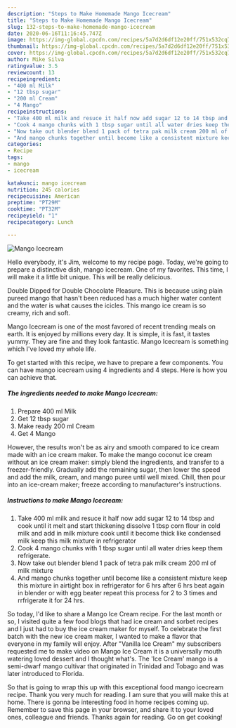 ```yaml
---
description: "Steps to Make Homemade Mango Icecream"
title: "Steps to Make Homemade Mango Icecream"
slug: 132-steps-to-make-homemade-mango-icecream
date: 2020-06-16T11:16:45.747Z
image: https://img-global.cpcdn.com/recipes/5a7d2d6df12e20ff/751x532cq70/mango-icecream-recipe-main-photo.jpg
thumbnail: https://img-global.cpcdn.com/recipes/5a7d2d6df12e20ff/751x532cq70/mango-icecream-recipe-main-photo.jpg
cover: https://img-global.cpcdn.com/recipes/5a7d2d6df12e20ff/751x532cq70/mango-icecream-recipe-main-photo.jpg
author: Mike Silva
ratingvalue: 3.5
reviewcount: 13
recipeingredient:
- "400 ml Milk"
- "12 tbsp sugar"
- "200 ml Cream"
- "4 Mango"
recipeinstructions:
- "Take 400 ml milk and resuce it half now add sugar 12 to 14 tbsp and cook until it melt and start thickening dissolve 1 tbsp corn flour in cold milk and add in milk mixture cook until it become thick like condensed milk keep this milk mixture in refrigerator"
- "Cook 4 mango chunks with 1 tbsp sugar until all water dries keep them refrigerate."
- "Now take out blender blend 1 pack of tetra pak milk cream 200 ml of milk mixture"
- "And mango chunks together until become like a consistent mixture keep this mixture in airtight box in refrigerator for 6 hrs after 6 hrs beat again in blender or with egg beater repeat this process for 2 to 3 times and rrfrigerate it for 24 hrs."
categories:
- Recipe
tags:
- mango
- icecream

katakunci: mango icecream 
nutrition: 245 calories
recipecuisine: American
preptime: "PT29M"
cooktime: "PT32M"
recipeyield: "1"
recipecategory: Lunch

---
```



![Mango Icecream](https://img-global.cpcdn.com/recipes/5a7d2d6df12e20ff/751x532cq70/mango-icecream-recipe-main-photo.jpg)

Hello everybody, it's Jim, welcome to my recipe page. Today, we're going to prepare a distinctive dish, mango icecream. One of my favorites. This time, I will make it a little bit unique. This will be really delicious.

Double Dipped for Double Chocolate Pleasure. This is because using plain pureed mango that hasn&#39;t been reduced has a much higher water content and the water is what causes the icicles. This mango ice cream is so creamy, rich and soft.

Mango Icecream is one of the most favored of recent trending meals on earth. It is enjoyed by millions every day. It is simple, it is fast, it tastes yummy. They are fine and they look fantastic. Mango Icecream is something which I've loved my whole life.


To get started with this recipe, we have to prepare a few components. You can have mango icecream using 4 ingredients and 4 steps. Here is how you can achieve that.

<!--inarticleads1-->

##### The ingredients needed to make Mango Icecream:

1. Prepare 400 ml Milk
1. Get 12 tbsp sugar
1. Make ready 200 ml Cream
1. Get 4 Mango


However, the results won&#39;t be as airy and smooth compared to ice cream made with an ice cream maker. To make the mango coconut ice cream without an ice cream maker: simply blend the ingredients, and transfer to a freezer-friendly. Gradually add the remaining sugar, then lower the speed and add the milk, cream, and mango puree until well mixed. Chill, then pour into an ice-cream maker; freeze according to manufacturer&#39;s instructions. 

<!--inarticleads2-->

##### Instructions to make Mango Icecream:

1. Take 400 ml milk and resuce it half now add sugar 12 to 14 tbsp and cook until it melt and start thickening dissolve 1 tbsp corn flour in cold milk and add in milk mixture cook until it become thick like condensed milk keep this milk mixture in refrigerator
1. Cook 4 mango chunks with 1 tbsp sugar until all water dries keep them refrigerate.
1. Now take out blender blend 1 pack of tetra pak milk cream 200 ml of milk mixture
1. And mango chunks together until become like a consistent mixture keep this mixture in airtight box in refrigerator for 6 hrs after 6 hrs beat again in blender or with egg beater repeat this process for 2 to 3 times and rrfrigerate it for 24 hrs.


So today, I&#39;d like to share a Mango Ice Cream recipe. For the last month or so, I visited quite a few food blogs that had ice cream and sorbet recipes and I just had to buy the ice cream maker for myself. To celebrate the first batch with the new ice cream maker, I wanted to make a flavor that everyone in my family will enjoy. After &#34;Vanilla Ice Cream&#34; my subscribers requested me to make video on Mango Ice Cream it is a universally mouth watering loved dessert and I thought what&#39;s. The &#39;Ice Cream&#39; mango is a semi-dwarf mango cultivar that originated in Trinidad and Tobago and was later introduced to Florida. 

So that is going to wrap this up with this exceptional food mango icecream recipe. Thank you very much for reading. I am sure that you will make this at home. There is gonna be interesting food in home recipes coming up. Remember to save this page in your browser, and share it to your loved ones, colleague and friends. Thanks again for reading. Go on get cooking!
